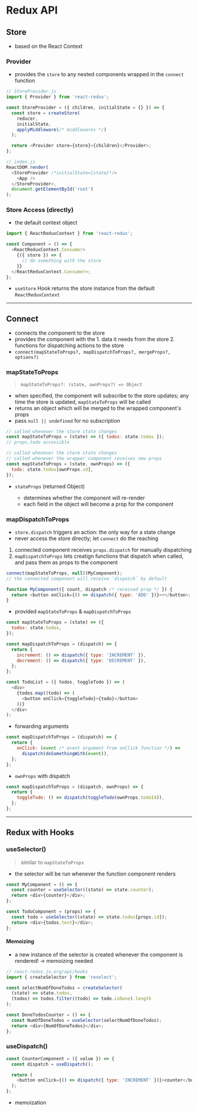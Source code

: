 # Redux API

## Store

- based on the React Context

### Provider

- provides the `store` to any nested components wrapped in the `connect` function

```js
// StoreProvider.js
import { Provider } from 'react-redux';

const StoreProvider = ({ children, initialState = {} }) => {
  const store = createStore(
    reducer,
    initialState,
    applyMiddleware(/* middlewares */)
  );

  return <Provider store={store}>{children}</Provider>;
};
```

```js
// index.js
ReactDOM.render(
  <StoreProvider /*initialState={state}*/>
    <App />
  </StoreProvider>,
  document.getElementById('root')
);
```

### Store Access (directly)

- the default context object

```js
import { ReactReduxContext } from 'react-redux';

const Component = () => {
  <ReactReduxContext.Consumer>
    {({ store }) => {
      // do something with the store
    }}
  </ReactReduxContext.Consumer>;
};
```

- `useStore` Hook returns the store instance from the default `ReactReduxContext`

---

## Connect

- connects the component to the store
- provides the component with the 1. data it needs from the store 2. functions for dispatching actions to the store
- `connect(mapStateToProps?, mapDispatchToProps?, mergeProps?, options?)`

### mapStateToProps

> `mapStateToProps?: (state, ownProps?) => Object`

- when specified, the component will subscribe to the store updates; any time the store is updated, `mapStateToProps` will be called
- returns an object which will be merged to the wrapped component's props
- pass `null || undefined` for no subscription

```js
// called whenever the store state changes
const mapStateToProps = (state) => ({ todos: state.todos });
// props.todo accessible

// called whenever the store state changes
// called whenever the wrapper component receives new props
const mapStateToProps = (state, ownProps) => ({
  todo: state.todos[ownProps.id],
});
```

- `stateProps` (returned Object)

  - determines whether the component will re-render
  - each field in the object will become a prop for the component

### mapDispatchToProps

- `store.dispatch` triggers an action: the only way for a state change
- never access the store directly; let `connect` do the reaching

1. connected component receives `props.dispatch` for manually dispatching
2. `mapDispatchToProps` lets creatign functions that dispatch when called, and pass them as props to the component

```js
connect(mapStateToProps, null)(MyComponent);
// the connected component will receive `dispatch` by default
```

```js
function MyComponent({ count, dispatch /* received prop */ }) {
  return <button onClick={() => dispatch({ type: 'ADD' })}>+</button>;
}
```

- provided `mapStateToProps` & `mapDispatchToProps`

```js
const mapStateToProps = (state) => ({
  todos: state.todos,
});

const mapDispatchToProps = (dispatch) => {
  return {
    increment: () => dispatch({ type: 'INCREMENT' }),
    decrement: () => dispatch({ type: 'DECREMENT' }),
  };
};
```

```js
const TodoList = ({ todos, toggleTodo }) => (
  <div>
    {todos.map((todo) => (
      <button onClick={toggleTodo}>{todo}</button>
    ))}
  </div>
);
```

- forwarding arguments

```js
const mapDispatchToProps = (dispatch) => {
  return {
    onClick: (event /* event argument from onClick function */) =>
      dispatch(doSomethingWith(event)),
  };
};
```

- `ownProps` with dispatch

```js
const mapDispatchToProps = (dispatch, ownProps) => {
  return {
    toggleTodo: () => dispatch(toggleTodo(ownProps.todoId)),
  };
};
```

---

## Redux with Hooks

### useSelector()

> similar to `mapStateToProps`

- the selector will be run whenever the function component renders

```js
const MyComponent = () => {
  const counter = useSelector((state) => state.counter);
  return <div>{counter}</div>;
};

const TodoComponent = (props) => {
  const todo = useSelector((state) => state.todos[props.id]);
  return <div>{todos.text}</div>;
};
```

#### Memoizing

- a new instance of the selector is created whenever the component is rendered! &rarr; memoizing needed

```js
// react-redux.js.org/api/hooks
import { createSelector } from 'reselect';

const selectNumOfDoneTodos = createSelector(
  (state) => state.todos,
  (todos) => todos.filter((todo) => todo.isDone).length
);

const DoneTodosCounter = () => {
  const NumOfDoneTodos = useSelector(selectNumOfDoneTodos);
  return <div>{NumOfDoneTodos}</div>;
};
```

### useDispatch()

```js
const CounterComponent = ({ value }) => {
  const dispatch = useDispatch();

  return (
    <button onClick={() => dispatch({ type: 'INCREMENT' })}>counter</button>
  );
};
```

- memoization

```js

```
